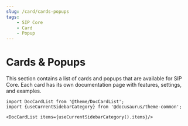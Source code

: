 ```yaml
---
slug: /card/cards-popups
tags:
    - SIP Core
    - Card
    - Popup
---
```


# Cards & Popups

This section contains a list of cards and popups that are available for SIP Core. Each card has its own documentation page with features, settings, and examples.

```mdx-code-block
import DocCardList from '@theme/DocCardList';
import {useCurrentSidebarCategory} from '@docusaurus/theme-common';

<DocCardList items={useCurrentSidebarCategory().items}/>
```
